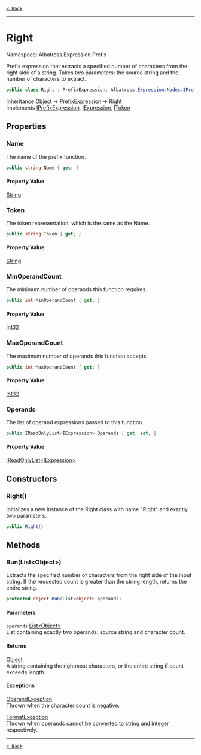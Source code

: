 [`< Back`](../../../)

---

# Right

Namespace: Albatross.Expression.Prefix

Prefix expression that extracts a specified number of characters from the right side of a string.
 Takes two parameters: the source string and the number of characters to extract.

```csharp
public class Right : PrefixExpression, Albatross.Expression.Nodes.IPrefixExpression, Albatross.Expression.Nodes.IExpression, Albatross.Expression.Nodes.IToken
```

Inheritance [Object](https://docs.microsoft.com/en-us/dotnet/api/system.object) → [PrefixExpression](./albatross/expression/prefix/prefixexpression) → [Right](./albatross/expression/prefix/right)<br>
Implements [IPrefixExpression](./albatross/expression/nodes/iprefixexpression), [IExpression](./albatross/expression/nodes/iexpression), [IToken](./albatross/expression/nodes/itoken)

## Properties

### **Name**

The name of the prefix function.

```csharp
public string Name { get; }
```

#### Property Value

[String](https://docs.microsoft.com/en-us/dotnet/api/system.string)<br>

### **Token**

The token representation, which is the same as the Name.

```csharp
public string Token { get; }
```

#### Property Value

[String](https://docs.microsoft.com/en-us/dotnet/api/system.string)<br>

### **MinOperandCount**

The minimum number of operands this function requires.

```csharp
public int MinOperandCount { get; }
```

#### Property Value

[Int32](https://docs.microsoft.com/en-us/dotnet/api/system.int32)<br>

### **MaxOperandCount**

The maximum number of operands this function accepts.

```csharp
public int MaxOperandCount { get; }
```

#### Property Value

[Int32](https://docs.microsoft.com/en-us/dotnet/api/system.int32)<br>

### **Operands**

The list of operand expressions passed to this function.

```csharp
public IReadOnlyList<IExpression> Operands { get; set; }
```

#### Property Value

[IReadOnlyList&lt;IExpression&gt;](https://docs.microsoft.com/en-us/dotnet/api/system.collections.generic.ireadonlylist-1)<br>

## Constructors

### **Right()**

Initializes a new instance of the Right class with name "Right" and exactly two parameters.

```csharp
public Right()
```

## Methods

### **Run(List&lt;Object&gt;)**

Extracts the specified number of characters from the right side of the input string.
 If the requested count is greater than the string length, returns the entire string.

```csharp
protected object Run(List<object> operands)
```

#### Parameters

`operands` [List&lt;Object&gt;](https://docs.microsoft.com/en-us/dotnet/api/system.collections.generic.list-1)<br>
List containing exactly two operands: source string and character count.

#### Returns

[Object](https://docs.microsoft.com/en-us/dotnet/api/system.object)<br>
A string containing the rightmost characters, or the entire string if count exceeds length.

#### Exceptions

[OperandException](./albatross/expression/exceptions/operandexception)<br>
Thrown when the character count is negative.

[FormatException](https://docs.microsoft.com/en-us/dotnet/api/system.formatexception)<br>
Thrown when operands cannot be converted to string and integer respectively.

---

[`< Back`](../../../)
